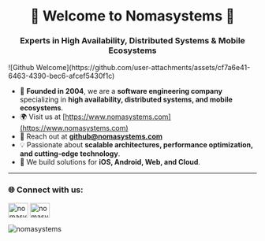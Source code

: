 <h1 align="center">🚀 Welcome to Nomasystems 👋</h1>
<h3 align="center">Experts in High Availability, Distributed Systems & Mobile Ecosystems</h3>
![Github Welcome](https://github.com/user-attachments/assets/cf7a6e41-6463-4390-bec6-afcef5430f1c)



- 🏢 **Founded in 2004**, we are a **software engineering company** specializing in **high availability, distributed systems, and mobile ecosystems**.  
- 🌍 Visit us at [https://www.nomasystems.com](https://www.nomasystems.com)  
- 📧 Reach out at **[github@nomasystems.com](mailto:github@nomasystems.com)**  
- 💡 Passionate about **scalable architectures, performance optimization, and cutting-edge technology**.  
- 🚀 We build solutions for **iOS, Android, Web, and Cloud**.  

---

<h3 align="left">🌐 Connect with us:</h3>
<p align="left">
<a href="https://www.linkedin.com/company/nomasystems" target="blank"><img align="center" src="https://cdn.jsdelivr.net/npm/simple-icons@3.0.1/icons/linkedin.svg" alt="nomasystems-linkedin" height="30" width="40" /></a>
<a href="https://twitter.com/nomasystems" target="blank"><img align="center" src="https://cdn.jsdelivr.net/npm/simple-icons@3.0.1/icons/twitter.svg" alt="nomasystems-twitter" height="30" width="40" /></a>
</p>

<p><img align="left" src="https://github-readme-stats.vercel.app/api/top-langs/?username=nomasystems&layout=compact" alt="nomasystems" /></p>
<p><img align="center" src="https://github-readme-stats.vercel.app/api?username=nomasystems&show_icons
